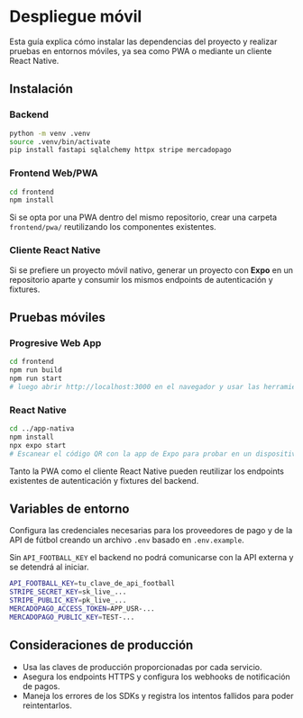 # Despliegue móvil

Esta guía explica cómo instalar las dependencias del proyecto y realizar pruebas en entornos móviles, ya sea como PWA o mediante un cliente React Native.

## Instalación

### Backend

```bash
python -m venv .venv
source .venv/bin/activate
pip install fastapi sqlalchemy httpx stripe mercadopago
```

### Frontend Web/PWA

```bash
cd frontend
npm install
```

Si se opta por una PWA dentro del mismo repositorio, crear una carpeta `frontend/pwa/` reutilizando los componentes existentes.

### Cliente React Native

Si se prefiere un proyecto móvil nativo, generar un proyecto con **Expo** en un repositorio aparte y consumir los mismos endpoints de autenticación y fixtures.

## Pruebas móviles

### Progresive Web App

```bash
cd frontend
npm run build
npm run start
# luego abrir http://localhost:3000 en el navegador y usar las herramientas de desarrollo móviles
```

### React Native

```bash
cd ../app-nativa
npm install
npx expo start
# Escanear el código QR con la app de Expo para probar en un dispositivo físico
```

Tanto la PWA como el cliente React Native pueden reutilizar los endpoints existentes de autenticación y fixtures del backend.

## Variables de entorno

Configura las credenciales necesarias para los proveedores de pago y de la API de fútbol creando un archivo `.env` basado en `.env.example`.

Sin `API_FOOTBALL_KEY` el backend no podrá comunicarse con la API externa y se detendrá al iniciar.

```bash
API_FOOTBALL_KEY=tu_clave_de_api_football
STRIPE_SECRET_KEY=sk_live_...
STRIPE_PUBLIC_KEY=pk_live_...
MERCADOPAGO_ACCESS_TOKEN=APP_USR-...
MERCADOPAGO_PUBLIC_KEY=TEST-...
```

## Consideraciones de producción

- Usa las claves de producción proporcionadas por cada servicio.
- Asegura los endpoints HTTPS y configura los webhooks de notificación de pagos.
- Maneja los errores de los SDKs y registra los intentos fallidos para poder reintentarlos.
